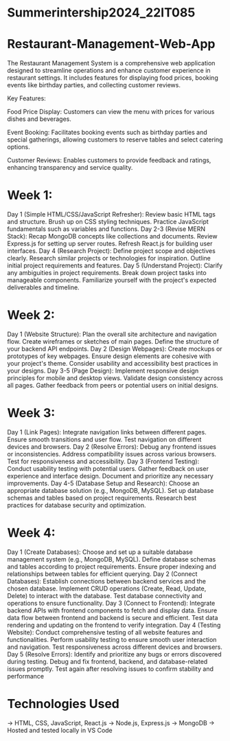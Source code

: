 # Summerintership2024_22IT085
# Restaurant-Management-Web-App

The Restaurant Management System is a comprehensive web application designed to streamline operations and enhance customer experience in restaurant settings. It includes features for displaying food prices, booking events like birthday parties, and collecting customer reviews.

Key Features:

Food Price Display: Customers can view the menu with prices for various dishes and beverages.

Event Booking: Facilitates booking events such as birthday parties and special gatherings, allowing customers to reserve tables and select catering options.

Customer Reviews: Enables customers to provide feedback and ratings, enhancing transparency and service quality.

# Week 1:
Day 1 (Simple HTML/CSS/JavaScript Refresher):
Review basic HTML tags and structure.
Brush up on CSS styling techniques.
Practice JavaScript fundamentals such as variables and functions.
Day 2-3 (Revise MERN Stack):
Recap MongoDB concepts like collections and documents.
Review Express.js for setting up server routes.
Refresh React.js for building user interfaces.
Day 4 (Research Project):
Define project scope and objectives clearly.
Research similar projects or technologies for inspiration.
Outline initial project requirements and features.
Day 5 (Understand Project):
Clarify any ambiguities in project requirements.
Break down project tasks into manageable components.
Familiarize yourself with the project's expected deliverables and timeline.
# Week 2:
Day 1 (Website Structure):
Plan the overall site architecture and navigation flow.
Create wireframes or sketches of main pages.
Define the structure of your backend API endpoints.
Day 2 (Design Webpages):
Create mockups or prototypes of key webpages.
Ensure design elements are cohesive with your project's theme.
Consider usability and accessibility best practices in your designs.
Day 3-5 (Page Design):
Implement responsive design principles for mobile and desktop views.
Validate design consistency across all pages.
Gather feedback from peers or potential users on initial designs.
# Week 3:
Day 1 (Link Pages):
Integrate navigation links between different pages.
Ensure smooth transitions and user flow.
Test navigation on different devices and browsers.
Day 2 (Resolve Errors):
Debug any frontend issues or inconsistencies.
Address compatibility issues across various browsers.
Test for responsiveness and accessibility.
Day 3 (Frontend Testing):
Conduct usability testing with potential users.
Gather feedback on user experience and interface design.
Document and prioritize any necessary improvements.
Day 4-5 (Database Setup and Research):
Choose an appropriate database solution (e.g., MongoDB, MySQL).
Set up database schemas and tables based on project requirements.
Research best practices for database security and optimization.
# Week 4:
Day 1 (Create Databases):
Choose and set up a suitable database management system (e.g., MongoDB, MySQL).
Define database schemas and tables according to project requirements.
Ensure proper indexing and relationships between tables for efficient querying.
Day 2 (Connect Databases):
Establish connections between backend services and the chosen database.
Implement CRUD operations (Create, Read, Update, Delete) to interact with the database.
Test database connectivity and operations to ensure functionality.
Day 3 (Connect to Frontend):
Integrate backend APIs with frontend components to fetch and display data.
Ensure data flow between frontend and backend is secure and efficient.
Test data rendering and updating on the frontend to verify integration.
Day 4 (Testing Website):
Conduct comprehensive testing of all website features and functionalities.
Perform usability testing to ensure smooth user interaction and navigation.
Test responsiveness across different devices and browsers.
Day 5 (Resolve Errors):
Identify and prioritize any bugs or errors discovered during testing.
Debug and fix frontend, backend, and database-related issues promptly.
Test again after resolving issues to confirm stability and performance


# Technologies Used

-> HTML, CSS, JavaScript, React.js
-> Node.js, Express.js
-> MongoDB
-> Hosted and tested locally in VS Code
